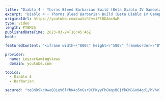 ```yaml
---
title: "Diablo 4 - Thorns Bleed Barbarian Build (Beta Diablo IV Gameplay)"
excerpt: "Diablo 4 - Thorns Bleed Barbarian Build (Beta Diablo IV Gameplay) Today we're taking a look at the most powerful Barbarian ..."
originalUrl: https://youtube.com/watch?v=iFfUDAmxHwM
type: video
length: PT8M2S
publishedDateTime: 2023-03-24T16:45:46Z
heat: 

featuredContent: "<iframe width=\"800\" height=\"500\" frameborder=\"0\" src=\"https://www.youtube.com/embed/iFfUDAmxHwM\" allow=\"accelerometer; autoplay; encrypted-media; gyroscope; picture-in-picture\" allowfullscreen></iframe>"

provider:
  name: LeyzarGamingViews
  domain: youtube.com

topics:
  - Diablo 4
  - Barbarian

secured: "teDND9kcOweQ8LeV6lYbK4o5nGsr9CPKyyFbGWqsBCjfkGMGGoO4gd1/hVhv3vVZabUQ4h3gYrA3rM+AhLLqwyRjXi4z9lG9KdzdWv0B3W66ZjteloFpKB8D0VOGhXbchgRt9dqjbeEmAueXn+0iA3C0wQlKUkVYJlOb25shf1vT/OXnKamfqQBJCSEJgTWSgwhL0nSathG+wy+kzz/In/ucJKP7ppUE51rLvAsZotbo/fHh01V50UePQd+zE209am2zLwQ/ZBNCjuElHMtwjn4XEtmW/Ufm3CzbYImDRS3j4LUuT991tZLhiYZxIzeNK4HeJGwApd5bD/voxm824qJDeQD4PfN2Ty+0mVc7gVSwGOxIIU6Hh00aRB1QWHzGqwu1i557eAm420kwSLTDnLi2wZMzdM/tqJ4RqYcTs9g=;M1NgrfcIKaGYYbynLhrL+g=="
---
```


